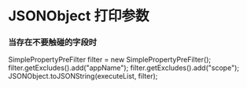 # JSONObject 打印参数
### 当存在不要触碰的字段时
SimplePropertyPreFilter filter = new SimplePropertyPreFilter();
filter.getExcludes().add("appName");
filter.getExcludes().add("scope");
JSONObject.toJSONString(executeList, filter);

